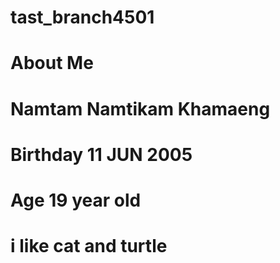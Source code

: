 # tast_branch4501

# About Me
# Namtam Namtikam Khamaeng
# Birthday 11 JUN 2005
# Age 19 year old
# i like cat and turtle 